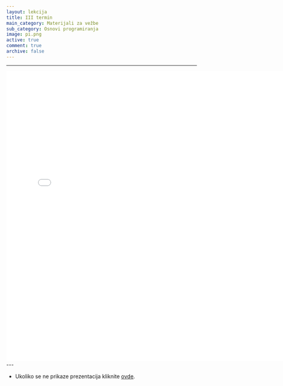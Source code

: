 ```yaml
---
layout: lekcija
title: III termin
main_category: Materijali za vežbe
sub_category: Osnovi programiranja
image: pi.png
active: true
comment: true
archive: false
---
```

---
<embed src="/assets/op/Termin_3.pdf" width="768" height="768">
---

* Ukoliko se ne prikaze prezentacija kliknite [ovde](/assets/op/Termin_3.pdf).
